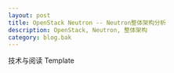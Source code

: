 ```yaml
---
layout: post
title: OpenStack Neutron -- Neutron整体架构分析
description: OpenStack, Neutron, 整体架构
category: blog.bak
---
```


技术与阅读 Template
